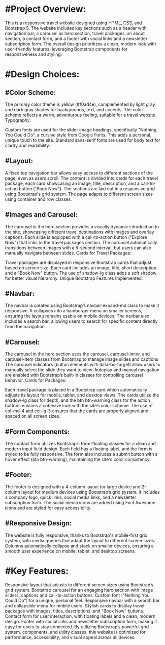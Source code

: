 #Project Overview:
==================

This is a responsive travel website designed using HTML, CSS, and Bootstrap 5. The website includes key sections such as a header with navigation bar, a carousel as hero section, travel packages, an about section, a contact form, and a footer with social links and a newsletter subscription form. The overall design prioritizes a clean, modern look with user-friendly features, leveraging Bootstrap components for responsiveness and styling.

#Design Choices:
================
#Color Scheme:
-------------
The primary color theme is yellow (#f0ad4e), complemented by light gray and dark gray shades for backgrounds, text, and accents. The color scheme reflects a warm, adventurous feeling, suitable for a travel website.
Typography:

Custom fonts are used for the slider image headings, specifically "Nothing You Could Do", a cursive style from Google Fonts. This adds a personal, unique touch to the site. Standard sans-serif fonts are used for body text for clarity and readability.

#Layout:
--------
A fixed top navigation bar allows easy access to different sections of the page, even as users scroll.
The content is divided into cards for each travel package, each card showcasing an image, title, description, and a call-to-action button ("Book Now").
The sections are laid out in a responsive grid using Bootstrap's grid system. The page adapts to different screen sizes using container and row classes.

#Images and Carousel:
---------------------
The carousel in the hero section provides a visually dynamic introduction to the site, showcasing different travel destinations with images and overlay captions. Each slide is equipped with a call-to-action button ("Explore Now") that links to the travel packages section.
The carousel automatically transitions between images with a 5-second interval, but users can also manually navigate between slides.
Cards for Travel Packages:

Travel packages are displayed in responsive Bootstrap cards that adjust based on screen size. Each card includes an image, title, short description, and a "Book Now" button. The use of shadow-lg class adds a soft shadow for better visual hierarchy.
Unique Bootstrap Features Implemented:

#Navbar:
-------
The navbar is created using Bootstrap’s navbar-expand-md class to make it responsive. It collapses into a hamburger menu on smaller screens, ensuring the layout remains usable on mobile devices.
The navbar also includes a search bar, allowing users to search for specific content directly from the navigation.

#Carousel:
----------
The carousel in the hero section uses the carousel, carousel-inner, and carousel-item classes from Bootstrap to manage image slides and captions.
The carousel indicators (button elements with data-bs-target) allow users to manually select the slide they want to view.
Autoplay and manual navigation are enabled with Bootstrap’s built-in classes for controlling carousel behavior.
Cards for Packages:

Each travel package is placed in a Bootstrap card which automatically adjusts its layout for mobile, tablet, and desktop views. The cards utilize the shadow-lg class for depth, and the btn btn-warning class for the action buttons ensures a cohesive look with the site’s color scheme.
The use of col-md-4 and col-lg-3 ensures that the cards are properly aligned and spaced on all screen sizes.

#Form Components:
----------------
The contact form utilizes Bootstrap’s form-floating classes for a clean and modern input field design. Each field has a floating label, and the form is styled to be fully responsive.
The form also includes a submit button with a hover effect (btn btn-warning), maintaining the site's color consistency.

#Footer:
-------
The footer is designed with a 4-column layout for large device and 2-column layout for medium devices using Bootstrap’s grid system. It includes a company logo, quick links, social media links, and a newsletter subscription form.
The social media icons are added using Font Awesome icons and are styled for easy accessibility.

#Responsive Design:
------------------
The website is fully responsive, thanks to Bootstrap's mobile-first grid system, with media queries that adapt the layout to different screen sizes.
Columns automatically collapse and stack on smaller devices, ensuring a smooth user experience on mobile, tablet, and desktop screens.

#Key Features:
==============
Responsive layout that adjusts to different screen sizes using Bootstrap’s grid system.
Bootstrap carousel for an engaging hero section with image sliders, captions and call-to-action buttons.
Custom font ("Nothing You Could Do") for a unique, personal feel.
Responsive navbar with a search bar and collapsible menu for mobile users.
Stylish cards to display travel packages with images, titles, descriptions, and "Book Now" buttons.
Contact form for user interaction, with floating labels and a clean, modern design.
Footer with social links and newsletter subscription form, making it easy for users to stay connected.
By utilizing Bootstrap’s powerful grid system, components, and utility classes, this website is optimized for performance, accessibility, and visual appeal across all devices.
